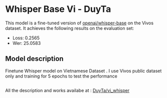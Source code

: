 # Whisper Base Vi - DuyTa

This model is a fine-tuned version of [openai/whisper-base](https://huggingface.co/openai/whisper-base) on the Vivos dataset.
It achieves the following results on the evaluation set:
- Loss: 0.2565
- Wer: 25.0583

## Model description

Finetune Whisper model on Vietnamese Dataset . I use Vivos public dataset only and training for 5 epochs to test the performance

##
All the description and works availabe at : 
[DuyTa/vi_whisper](https://huggingface.co/DuyTa/vi_whisper)
